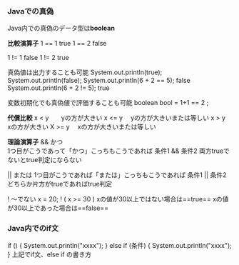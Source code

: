 ### Javaでの真偽
Java内での真偽のデータ型は**boolean**

**比較演算子**
1 == 1  true 
1 == 2  false

1 != 1  false
1 != 2  true

真偽値は出力することも可能
System.out.println(true);
System.out.println(false);
System.out.println(6 + 2 == 5);  false
System.out.println(6 + 2 != 5);  true

変数初期化でも真偽値で評価することも可能
boolean bool = 1+1 == 2 ;

**代償比較**
x < y　　yの方が大きい
x <= y　  yの方が大きいまたは等しい
x > y　　xの方が大きい
X >= y　 xの方が大きいまたは等しい

**理論演算子**
&& かつ  
1つ目がこうであって「かつ」こっちもこうであれば
条件1 && 条件2
両方trueでないとtrue判定にならない

|| または
1つ目がこうであれば「または」こっちもこうであれば
条件1 || 条件2
どちらか片方がtrueであればtrue判定

! 〜でない
x = 20;
! ( x >= 30 )
xの値が30以上ではない場合は==true==
xの値が30以上であった場合は==false==


### Java内でのif文
if () {
	System.out.println("xxxx");
} else if (条件) {
	System.out.println("xxxx");
}
上記でif文、else if の書き方
